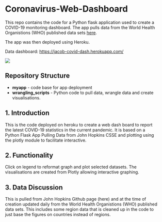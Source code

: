 # Coronavirus-Web-Dashboard

This repo contains the code for a Python flask application used to create a COVID-19 monitoring dashboard. The app pulls data from the World Health Organistions (WHO) published data sets [here](https://github.com/CSSEGISandData/COVID-19).

The app was then deployed using Heroku.

Data dashboard: https://jacob-covid-dash.herokuapp.com/

![](readme/covid19-dash.gif)

## Repository Structure
- **myapp** - code base for app deployment
- **wrangling_scripts** - Python code to pull data, wrangle data and create visualisations.

## 1. Introduction

This is the code deployed on heroku to create a web dash board to report the latest COVID-19 statistics in the current pandemic. It is based on a Python Flask App Pulling Data from John Hopkins CSSE and plotting using the plotly module to facilitate interactive.

## 2. Functionality
Click on legend to reformat graph and plot selected datasets. The visualisations are created from Plotly allowing interactive graphing.

## 3. Data Discussion
This is pulled from John Hopkins Github page (here) and at the time of creation updated daily from the World Health Organistions (WHO) published data sets. This includes some region data that is cleaned up in the code to just base the figures on countries instead of regions.


